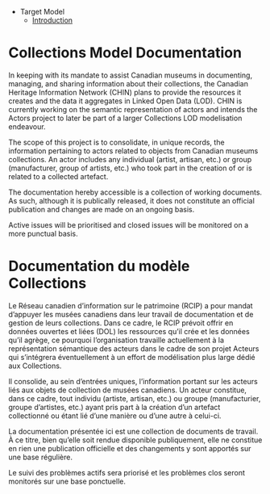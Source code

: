 * Target Model
  * [Introduction](/introduction.md)

# Collections Model Documentation

In keeping with its mandate to assist Canadian museums in documenting, managing, and sharing information about their collections, the Canadian Heritage Information Network (CHIN) plans to provide the resources it creates and the data it aggregates in Linked Open Data (LOD). CHIN is currently working on the semantic representation of actors and intends the Actors project to later be part of a larger Collections LOD modelisation endeavour. 

The scope of this project is to consolidate, in unique records, the information pertaining to actors related to objects from Canadian museums collections. An actor includes any individual (artist, artisan, etc.) or group (manufacturer, group of artists, etc.) who took part in the creation of or is related to a collected artefact. 

The documentation hereby accessible is a collection of working documents. As such, although it is publically released, it does not constitute an official publication and changes are made on an ongoing basis.  

Active issues will be prioritised and closed issues will be monitored on a more punctual basis. 

# Documentation du modèle Collections

Le Réseau canadien d’information sur le patrimoine (RCIP) a pour mandat d’appuyer les musées canadiens dans leur travail de documentation et de gestion de leurs collections. Dans ce cadre, le RCIP prévoit offrir en données ouvertes et liées (DOL) les ressources qu’il crée et les données qu’il agrège, ce pourquoi l’organisation travaille actuellement à la représentation sémantique des acteurs dans le cadre de son projet Acteurs qui s’intégrera éventuellement à un effort de modélisation plus large dédié aux Collections. 

Il consolide, au sein d’entrées uniques, l’information portant sur les acteurs liés aux objets de collection de musées canadiens.  Un acteur constitue, dans ce cadre, tout individu (artiste, artisan, etc.) ou groupe (manufacturier, groupe d’artistes, etc.) ayant pris part à la création d’un artefact collectionné ou étant lié d’une manière ou d’une autre à celui-ci. 

La documentation présentée ici est une collection de documents de travail. À ce titre, bien qu’elle soit rendue disponible publiquement, elle  ne constitue en rien une publication officielle et des changements y sont apportés sur une base régulière. 

Le suivi des problèmes actifs sera priorisé et les problèmes clos seront monitorés sur une base ponctuelle. 

